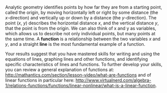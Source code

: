 Analytic geometry identifies points by how far they are from a starting point, called the origin, by moving horizontally left or right by some distance (the *x*-direction) and vertically up or down by a distance (the *y*-direction). The point (*x*, *y*) describes the horizontal distance *x*, and the vertical distance *y*, that the point is from the origin. We can also think of x and y as variables, which allows us to describe not only individual points, but many points at the same time. A **function** is a relationship between the two variables *x* and *y*, and a straight **line** is the most fundamental example of a function. 

Your results suggest that you have mastered skills for writing and using the equations of lines, graphing lines and other functions, and identifying specific characteristics of lines and functions. To further develop your skills, you can review a general explanation of functions at: http://mathantics.com/section/lesson-video/what-are-functions and of linear functions in particular here: http://www.virtualnerd.com/algebra-1/relations-functions/functions/linear-nonlinear/what-is-a-linear-function.  

